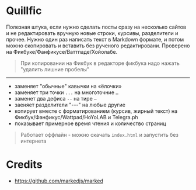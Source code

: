 # Quillfic

Полезная штука, если нужно сделать посты сразу на несколько сайтов и не редактировать вручную новые строки, курсивы, разделители и прочее. Нужно один раз написать текст в Markdown формате, и потом можно скопировать и вставить без рученого редактировани. Проверено на Фикбуке/Фанфикусе/Ваттпаде/Хойолабе.

> При копировании на Фикбук в редакторе фикбука надо нажать "удалить лишние пробелы"

---

- заменяет "обычные" кавычки на «ёлочки»
- заменяет три точки `...` на многоточние `…`
- заменет два дефиса `--` на тире `—`
- заеняет разделители "---" на любые другие
- копирует вместе с форматированием (курсив, жирный текст) на Фикбук/Фанфикус/Wattpad/HoYoLAB и Telegra.ph
- показывает примерное время чтения и количество страниц

> Работает оффлайн - можно скачать `index.html` и запустить без интернета

# Credits

- https://github.com/markedjs/marked
